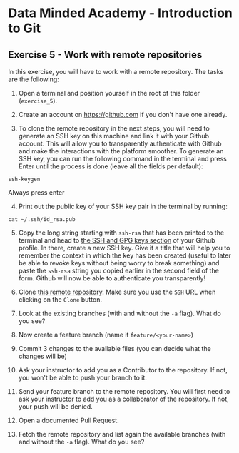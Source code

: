 # Data Minded Academy - Introduction to Git
## Exercise 5 - Work with remote repositories
In this exercise, you will have to work with a remote repository. The tasks are the following:

1. Open a terminal and position yourself in the root of this folder (`exercise_5`).

2. Create an account on https://github.com if you don't have one already.

3. To clone the remote repository in the next steps, you will need to generate an SSH key on this machine and link it with your Github account. This will allow you to transparently authenticate with Github and make the interactions with the platform smoother. To generate an SSH key, you can run the following command in the terminal and press Enter until the process is done (leave all the fields per default):
```
ssh-keygen
```
Always press enter

4. Print out the public key of your SSH key pair in the terminal by running:
```
cat ~/.ssh/id_rsa.pub
```

5. Copy the long string starting with `ssh-rsa` that has been printed to the terminal and head to [the SSH and GPG keys section](https://github.com/settings/keys) of your Github profile. In there, create a new SSH key. Give it a title that will help you to remember the context in which the key has been created (useful to later be able to revoke keys without being worry to break something) and paste the `ssh-rsa` string you copied earlier in the second field of the form. Github will now be able to authenticate you transparently!

6. Clone [this remote repository](https://github.com/datamindedacademy/git_practice_repository). Make sure you use the `SSH` URL when clicking on the `Clone` button.

7. Look at the existing branches (with and without the `-a` flag). What do you see?

8. Now create a feature branch (name it `feature/<your-name>`)

9. Commit 3 changes to the available files (you can decide what the changes will be)

10. Ask your instructor to add you as a Contributor to the repository. If not, you won't be able to push your branch to it.

11. Send your feature branch to the remote repository. You will first need to ask your instructor to add you as a collaborator of the repository. If not, your push will be denied.

12. Open a documented Pull Request.

13. Fetch the remote repository and list again the available branches (with and without the `-a` flag). What do you see?